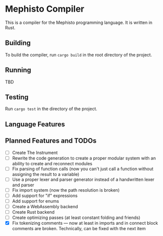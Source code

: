 # Mephisto Compiler

This is a compiler for the Mephisto programming language. It is written in Rust.

## Building

To build the compiler, run `cargo build` in the root directory of the project.

## Running

TBD

## Testing

Run `cargo test` in the directory of the project.

## Language Features

## Planned Features and TODOs

* [ ] Create The Instrument
* [ ] Rewrite the code generation to create a proper modular system with an ability to create and reconnect modules
* [ ] Fix parsing of function calls (now you can't just call a function without assigning the result to a variable)
* [ ] Use a proper lexer and parser generator instead of a handwritten lexer and parser
* [ ] Fix import system (now the path resolution is broken)
* [ ] Add support for "if" expressions
* [ ] Add support for enums
* [ ] Create a WebAssembly backend
* [ ] Create Rust backend
* [ ] Create optimizing passes (at least constant folding and friends)
* [x] Fix tokenizing comments — now at least in imports and in connect block comments are broken. Technically, can be fixed with the next item
